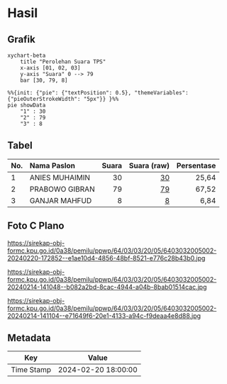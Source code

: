 # Hasil

## Grafik

```mermaid
xychart-beta
    title "Perolehan Suara TPS"
    x-axis [01, 02, 03]
    y-axis "Suara" 0 --> 79
    bar [30, 79, 8]
```

```mermaid
%%{init: {"pie": {"textPosition": 0.5}, "themeVariables": {"pieOuterStrokeWidth": "5px"}} }%%
pie showData
    "1" : 30
    "2" : 79
    "3" : 8
```

## Tabel

| No. | Nama Paslon    | Suara | Suara (raw) | Persentase |
|:--- |:-------------- | -----:| -----------:| ----------:|
| 1   | ANIES MUHAIMIN | 30    | [30][p-1]   | 25,64      |
| 2   | PRABOWO GIBRAN | 79    | [79][p-2]   | 67,52      |
| 3   | GANJAR MAHFUD  | 8     | [8][p-3]    | 6,84       |


[p-1]: https://github.com/gigit-pemilu/pemilu-2024-64-kalimantan-timur/blob/main/pilpres/hitung-suara/sub/64-kalimantan-timur/sub/03-berau/sub/03-sambaliung/sub/2005-pegat-bukur/sub/002-tps/sub/paslon-1.txt
[p-2]: https://github.com/gigit-pemilu/pemilu-2024-64-kalimantan-timur/blob/main/pilpres/hitung-suara/sub/64-kalimantan-timur/sub/03-berau/sub/03-sambaliung/sub/2005-pegat-bukur/sub/002-tps/sub/paslon-2.txt
[p-3]: https://github.com/gigit-pemilu/pemilu-2024-64-kalimantan-timur/blob/main/pilpres/hitung-suara/sub/64-kalimantan-timur/sub/03-berau/sub/03-sambaliung/sub/2005-pegat-bukur/sub/002-tps/sub/paslon-3.txt

## Foto C Plano

https://sirekap-obj-formc.kpu.go.id/0a38/pemilu/ppwp/64/03/03/20/05/6403032005002-20240220-172852--e1ae10d4-4856-48bf-8521-e776c28b43b0.jpg

https://sirekap-obj-formc.kpu.go.id/0a38/pemilu/ppwp/64/03/03/20/05/6403032005002-20240214-141048--b082a2bd-8cac-4944-a04b-8bab01514cac.jpg

https://sirekap-obj-formc.kpu.go.id/0a38/pemilu/ppwp/64/03/03/20/05/6403032005002-20240214-141104--e71649f6-20e1-4133-a94c-f9deaa4e8d88.jpg


## Metadata

| Key        | Value               |
| ---------- | ------------------- |
| Time Stamp | 2024-02-20 18:00:00 |



